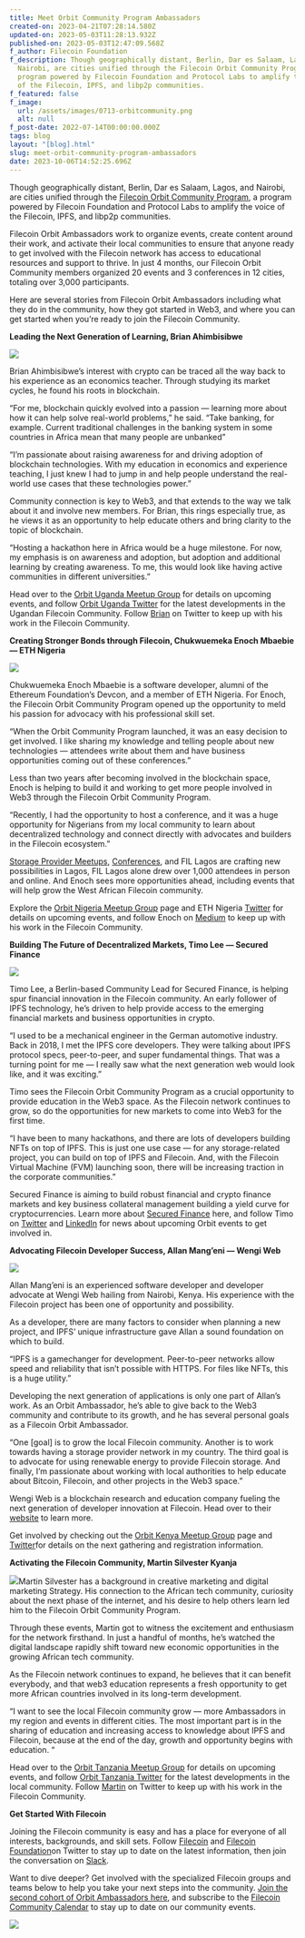 ```yaml
---
title: Meet Orbit Community Program Ambassadors
created-on: 2023-04-21T07:28:14.580Z
updated-on: 2023-05-03T11:28:13.932Z
published-on: 2023-05-03T12:47:09.568Z
f_author: Filecoin Foundation
f_description: Though geographically distant, Berlin, Dar es Salaam, Lagos, and
  Nairobi, are cities unified through the Filecoin Orbit Community Program, a
  program powered by Filecoin Foundation and Protocol Labs to amplify the voice
  of the Filecoin, IPFS, and libp2p communities.
f_featured: false
f_image:
  url: /assets/images/0713-orbitcommunity.png
  alt: null
f_post-date: 2022-07-14T00:00:00.000Z
tags: blog
layout: "[blog].html"
slug: meet-orbit-community-program-ambassadors
date: 2023-10-06T14:52:25.696Z
---
```


Though geographically distant, Berlin, Dar es Salaam, Lagos, and Nairobi, are cities unified through the [Filecoin Orbit Community Program](https://orbitcommunity.filecoin.io/), a program powered by Filecoin Foundation and Protocol Labs to amplify the voice of the Filecoin, IPFS, and libp2p communities.

Filecoin Orbit Ambassadors work to organize events, create content around their work, and activate their local communities to ensure that anyone ready to get involved with the Filecoin network has access to educational resources and support to thrive. In just 4 months, our Filecoin Orbit Community members organized 20 events and 3 conferences in 12 cities, totaling over 3,000 participants.

Here are several stories from Filecoin Orbit Ambassadors including what they do in the community, how they got started in Web3, and where you can get started when you’re ready to join the Filecoin Community.

**Leading the Next Generation of Learning, Brian Ahimbisibwe**

![](https://uploads-ssl.webflow.com/643e4502504dc0f566325dfb/643e68bf3820f68204d1de11_brian_720.jpeg)

Brian Ahimbisibwe’s interest with crypto can be traced all the way back to his experience as an economics teacher. Through studying its market cycles, he found his roots in blockchain.

“For me, blockchain quickly evolved into a passion — learning more about how it can help solve real-world problems,” he said. “Take banking, for example. Current traditional challenges in the banking system in some countries in Africa mean that many people are unbanked”

“I’m passionate about raising awareness for and driving adoption of blockchain technologies. With my education in economics and experience teaching, I just knew I had to jump in and help people understand the real-world use cases that these technologies power.”

Community connection is key to Web3, and that extends to the way we talk about it and involve new members. For Brian, this rings especially true, as he views it as an opportunity to help educate others and bring clarity to the topic of blockchain.

“Hosting a hackathon here in Africa would be a huge milestone. For now, my emphasis is on awareness and adoption, but adoption and additional learning by creating awareness. To me, this would look like having active communities in different universities.”

Head over to the [Orbit Uganda Meetup Group](https://mobile.twitter.com/UgandaOrbit) for details on upcoming events, and follow [Orbit Uganda Twitter](https://mobile.twitter.com/UgandaOrbit) for the latest developments in the Ugandan Filecoin Community. Follow [Brian](https://twitter.com/ahimbis07260494) on Twitter to keep up with his work in the Filecoin Community.

**Creating Stronger Bonds through Filecoin, Chukwuemeka Enoch Mbaebie — ETH Nigeria**

![](https://uploads-ssl.webflow.com/643e4502504dc0f566325dfb/643e68bf3820f61378d1de13_code-pix-1062x598.jpeg)

Chukwuemeka Enoch Mbaebie is a software developer, alumni of the Ethereum Foundation’s Devcon, and a member of ETH Nigeria. For Enoch, the Filecoin Orbit Community Program opened up the opportunity to meld his passion for advocacy with his professional skill set.

“When the Orbit Community Program launched, it was an easy decision to get involved. I like sharing my knowledge and telling people about new technologies — attendees write about them and have business opportunities coming out of these conferences.”

Less than two years after becoming involved in the blockchain space, Enoch is helping to build it and working to get more people involved in Web3 through the Filecoin Orbit Community Program.

“Recently, I had the opportunity to host a conference, and it was a huge opportunity for Nigerians from my local community to learn about decentralized technology and connect directly with advocates and builders in the Filecoin ecosystem.”

[Storage Provider Meetups](https://www.youtube.com/watch?v=GTaITeZ_qcY), [Conferences](https://www.youtube.com/watch?v=MSVOyQB2csM), and FIL Lagos are crafting new possibilities in Lagos, FIL Lagos alone drew over 1,000 attendees in person and online. And Enoch sees more opportunities ahead, including events that will help grow the West African Filecoin community.

Explore the [Orbit Nigeria Meetup Group](https://www.meetup.com/orbit-community-program-lagos-nigeria/) page and ETH Nigeria [Twitter](https://twitter.com/EthereumNigeria) for details on upcoming events, and follow Enoch on [Medium](https://medium.com/@Divinevessel) to keep up with his work in the Filecoin Community.

**Building The Future of Decentralized Markets, Timo Lee — Secured Finance**

![](https://uploads-ssl.webflow.com/643e4502504dc0f566325dfb/643e68bf3820f64ae7d1de26_timo_lee_360.jpeg)

Timo Lee, a Berlin-based Community Lead for Secured Finance, is helping spur financial innovation in the Filecoin community. An early follower of IPFS technology, he’s driven to help provide access to the emerging financial markets and business opportunities in crypto.

“I used to be a mechanical engineer in the German automotive industry. Back in 2018, I met the IPFS core developers. They were talking about IPFS protocol specs, peer-to-peer, and super fundamental things. That was a turning point for me — I really saw what the next generation web would look like, and it was exciting.”

Timo sees the Filecoin Orbit Community Program as a crucial opportunity to provide education in the Web3 space. As the Filecoin network continues to grow, so do the opportunities for new markets to come into Web3 for the first time.

“I have been to many hackathons, and there are lots of developers building NFTs on top of IPFS. This is just one use case — for any storage-related project, you can build on top of IPFS and Filecoin. And, with the Filecoin Virtual Machine (FVM) launching soon, there will be increasing traction in the corporate communities.”

Secured Finance is aiming to build robust financial and crypto finance markets and key business collateral management building a yield curve for cryptocurrencies. Learn more about [Secured Finance](https://secured-finance.com/) here, and follow Timo on [Twitter](https://twitter.com/timowlee) and [LinkedIn](https://www.linkedin.com/in/timo-lee-a64b69136/) for news about upcoming Orbit events to get involved in.

**Advocating Filecoin Developer Success, Allan Mang’eni — Wengi Web**

![](https://uploads-ssl.webflow.com/643e4502504dc0f566325dfb/643e68bf3820f6eab8d1de10_allan-mang-eni.jpeg)

Allan Mang’eni is an experienced software developer and developer advocate at Wengi Web hailing from Nairobi, Kenya. His experience with the Filecoin project has been one of opportunity and possibility.

As a developer, there are many factors to consider when planning a new project, and IPFS’ unique infrastructure gave Allan a sound foundation on which to build.

“IPFS is a gamechanger for development. Peer-to-peer networks allow speed and reliability that isn’t possible with HTTPS. For files like NFTs, this is a huge utility.”

Developing the next generation of applications is only one part of Allan’s work. As an Orbit Ambassador, he’s able to give back to the Web3 community and contribute to its growth, and he has several personal goals as a Filecoin Orbit Ambassador.

“One \[goal\] is to grow the local Filecoin community. Another is to work towards having a storage provider network in my country. The third goal is to advocate for using renewable energy to provide Filecoin storage. And finally, I’m passionate about working with local authorities to help educate about Bitcoin, Filecoin, and other projects in the Web3 space.”

Wengi Web is a blockchain research and education company fueling the next generation of developer innovation at Filecoin. Head over to their [website](http://wengiweb.com/) to learn more.

Get involved by checking out the [Orbit Kenya Meetup Group](https://www.meetup.com/orbit-community-program-nairobi-kenya/) page and [Twitter](https://twitter.com/wengi_web)for details on the next gathering and registration information.

**Activating the Filecoin Community, Martin Silvester Kyanja**

![](https://uploads-ssl.webflow.com/643e4502504dc0f566325dfb/643e68bf3820f655edd1de12_martin_720.jpeg)Martin Silvester has a background in creative marketing and digital marketing Strategy. His connection to the African tech community, curiosity about the next phase of the internet, and his desire to help others learn led him to the Filecoin Orbit Community Program.

Through these events, Martin got to witness the excitement and enthusiasm for the network firsthand. In just a handful of months, he’s watched the digital landscape rapidly shift toward new economic opportunities in the growing African tech community.

As the Filecoin network continues to expand, he believes that it can benefit everybody, and that web3 education represents a fresh opportunity to get more African countries involved in its long-term development.

“I want to see the local Filecoin community grow — more Ambassadors in my region and events in different cities. The most important part is in the sharing of education and increasing access to knowledge about IPFS and Filecoin, because at the end of the day, growth and opportunity begins with education. “

Head over to the [Orbit Tanzania Meetup Group](https://www.meetup.com/orbit-community-program-dar-es-salaam-tanzania/) for details on upcoming events, and follow [Orbit Tanzania Twitter](https://mobile.twitter.com/orbittanzania1) for the latest developments in the local community. Follow [Martin](https://mobile.twitter.com/kyanja_m) on Twitter to keep up with his work in the Filecoin Community.

**Get Started With Filecoin**

Joining the Filecoin community is easy and has a place for everyone of all interests, backgrounds, and skill sets. Follow [Filecoin](https://twitter.com/Filecoin?ref_src=twsrc%5Egoogle%7Ctwcamp%5Eserp%7Ctwgr%5Eauthor) and [Filecoin Foundation](https://twitter.com/FilFoundation?ref_src=twsrc%5Egoogle%7Ctwcamp%5Eserp%7Ctwgr%5Eauthor)on Twitter to stay up to date on the latest information, then join the conversation on [Slack](https://filecoinproject.slack.com/).

Want to dive deeper? Get involved with the specialized Filecoin groups and teams below to help you take your next steps into the community. [Join the second cohort of Orbit Ambassadors here](https://orbitcommunity.filecoin.io/#apply-now), and subscribe to the [Filecoin Community Calendar](https://calendar.google.com/calendar/u/0/r?cid=ZmlsZWNvaW4ub3JnX2o3bW1ldjI0ZzgwcmVsbzU2cHFtMWVsMWUwQGdyb3VwLmNhbGVuZGFyLmdvb2dsZS5jb20) to stay up to date on our community events.

![](https://uploads-ssl.webflow.com/643e4502504dc0f566325dfb/643e68bf3820f639f6d1de27_dsc05157-collage.jpeg)
